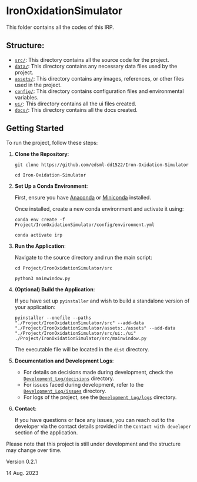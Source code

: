 # IronOxidationSimulator

This folder contains all the codes of this IRP.

## Structure:

- [`src/`](./src/): This directory contains all the source code for the project.
- [`data/`](./data/): This directory contains any necessary data files used by the project.
- [`assets/`](./assets/): This directory contains any images, references, or other files used in the project.
- [`config/`](./config/): This directory contains configuration files and environmental variables.
- [`ui/`](./ui/): This directory contains all the ui files created.
- [`docs/`](./docs/): This directory contains all the docs created.

## Getting Started

To run the project, follow these steps:

1. **Clone the Repository**:

    ```
    git clone https://github.com/edsml-dd1522/Iron-Oxidation-Simulator
    ```
    ```
    cd Iron-Oxidation-Simulator
    ```

2. **Set Up a Conda Environment**:

   First, ensure you have [Anaconda](https://www.anaconda.com/products/distribution) or [Miniconda](https://docs.conda.io/en/latest/miniconda.html) installed. 
   
   Once installed, create a new conda environment and activate it using:
   
    ```
    conda env create -f Project/IronOxidationSimulator/config/environment.yml
    ```
    ```
    conda activate irp
    ```

3. **Run the Application**:

    Navigate to the source directory and run the main script:
    
    ```
    cd Project/IronOxidationSimulator/src
    ```
    ```
    python3 mainwindow.py
    ```

4. **(Optional) Build the Application**:

   If you have set up `pyinstaller` and wish to build a standalone version of your application:
   
    ```
    pyinstaller --onefile --paths "./Project/IronOxidationSimulator/src" --add-data "./Project/IronOxidationSimulator/assets:./assets" --add-data "./Project/IronOxidationSimulator/src/ui:./ui" ./Project/IronOxidationSimulator/src/mainwindow.py
    ```
   The executable file will be located in the `dist` directory.

5. **Documentation and Development Logs**:
   - For details on decisions made during development, check the [`Development_Log/decisions`](../Development_Log/decisions) directory.
   - For issues faced during development, refer to the [`Development_Log/issues`](../Development_Log/issues) directory.
   - For logs of the project, see the [`Development_Log/logs`](../Development_Log/logs) directory.

6. **Contact**:

   If you have questions or face any issues, you can reach out to the developer via the contact details provided in the `Contact with developer` section of the application.

Please note that this project is still under development and the structure may change over time.

Version 0.2.1

14 Aug. 2023
